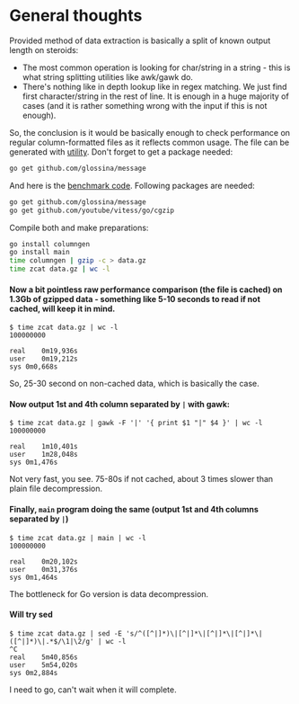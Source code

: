 # General thoughts
Provided method of data extraction is basically a split of known output length on steroids:
* The most common operation is looking for char/string in a string - this is what string splitting utilities like awk/gawk do.
* There's nothing like in depth lookup like in regex matching. We just find first character/string in the rest of line. It is enough in a huge majority of cases (and it is rather something wrong with the input if this is not enough).

So, the conclusion is it would be basically enough to check performance on regular column-formatted files as it reflects common usage. The file can be generated with [utility](https://github.com/glossina/ldetool/blob/master/columngen.7z). Don't forget to get a package needed:
```bash
go get github.com/glossina/message
```
And here is the [benchmark code](https://github.com/glossina/ldetool/blob/master/benchmarker.7z). Following packages are needed:
```bash
go get github.com/glossina/message
go get github.com/youtube/vitess/go/cgzip
```
Compile both and make preparations:
```bash
go install columngen
go install main
time columngen | gzip -c > data.gz
time zcat data.gz | wc -l 
```
#### Now a bit pointless raw performance comparison (the file is cached) on 1.3Gb of gzipped data - something like 5-10 seconds to read if not cached, will keep it in mind.
```
$ time zcat data.gz | wc -l
100000000

real	0m19,936s
user	0m19,212s
sys	0m0,668s
```
So, 25-30 second on non-cached data, which is basically the case.

#### Now output 1st and 4th column separated by `|` with gawk:
```
$ time zcat data.gz | gawk -F '|' '{ print $1 "|" $4 }' | wc -l
100000000

real	1m10,401s
user	1m28,048s
sys	0m1,476s
```
Not very fast, you see. 75-80s if not cached, about 3 times slower than plain file decompression.

#### Finally, `main` program doing the same (output 1st and 4th columns separated by `|`)
```
$ time zcat data.gz | main | wc -l
100000000

real	0m20,102s
user	0m31,376s
sys	0m1,464s
```
The bottleneck for Go version is data decompression.

#### Will try sed
```
$ time zcat data.gz | sed -E 's/^([^|]*)\|[^|]*\|[^|]*\|[^|]*\|([^|]*)\|.*$/\1|\2/g' | wc -l
^C
real	5m40,856s
user	5m54,020s
sys	0m2,884s
```
I need to go, can't wait when it will complete.
